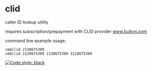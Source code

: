 # clid
caller ID lookup utility

requires subscription/prepayment with CLID provider www.bulkvs.com

command line example usage:

    cmdclid 2138675309
    cmdclid 2128675309 2138675309 3128675309
    
[![Code style: black](https://img.shields.io/badge/code%20style-black-000000.svg)](https://github.com/psf/black)
